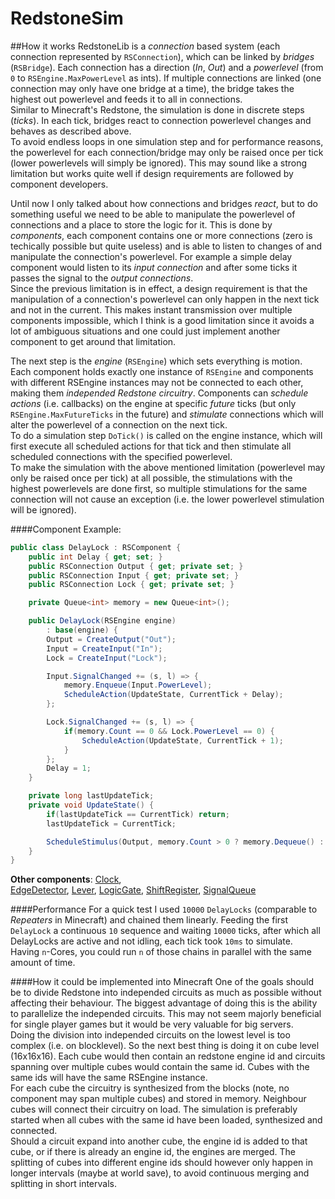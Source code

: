 RedstoneSim
===========

##How it works
RedstoneLib is a *connection* based system (each connection represented by ``RSConnection``), which can be linked by *bridges* (``RSBridge``). Each connection has a direction (*In*, *Out*) and a *powerlevel* (from ``0`` to ``RSEngine.MaxPowerLevel`` as ints). If multiple connections are linked (one connection may only have one bridge at a time), the bridge takes the highest out powerlevel and feeds it to all in connections.  
Similar to Minecraft's Redstone, the simulation is done in discrete steps (*ticks*). In each tick, bridges react to connection powerlevel changes and behaves as described above.  
To avoid endless loops in one simulation step and for performance reasons, the powerlevel for each connection/bridge may only be raised once per tick (lower powerlevels will simply be ignored). This may sound like a strong limitation but works quite well if design requirements are followed by component developers.

Until now I only talked about how connections and bridges *react*, but to do something useful we need to be able to manipulate the powerlevel of connections and a place to store the logic for it. This is done by *components*, each component contains one or more connections (zero is techically possible but quite useless) and is able to listen to changes of and manipulate the connection's powerlevel. For example a simple delay component would listen to its *input connection* and after some ticks it passes the signal to the *output connections*.  
Since the previous limitation is in effect, a design requirement is that the manipulation of a connection's powerlevel can only happen in the next tick and not in the current. This makes instant transmission over multiple components impossible, which I think is a good limitation since it avoids a lot of ambiguous situations and one could just implement another component to get around that limitation.

The next step is the *engine* (``RSEngine``) which sets everything is motion.  
Each component holds exactly one instance of ``RSEngine`` and components with different RSEngine instances may not be connected to each other, making them *independed Redstone circuitry*. Components can *schedule actions* (i.e. callbacks) on the engine at specific *future* ticks (but only ``RSEngine.MaxFutureTicks`` in the future) and *stimulate* connections which will alter the powerlevel of a connection on the next tick.  
To do a simulation step ``DoTick()`` is called on the engine instance, which will first execute all scheduled actions for that tick and then stimulate all scheduled connections with the specified powerlevel.  
To make the simulation with the above mentioned limitation (powerlevel may only be raised once per tick) at all possible, the stimulations with the highest powerlevels are done first, so multiple stimulations for the same connection will not cause an exception (i.e. the lower powerlevel stimulation will be ignored).

####Component Example:
```csharp
public class DelayLock : RSComponent {
	public int Delay { get; set; }
	public RSConnection Output { get; private set; }
	public RSConnection Input { get; private set; }
	public RSConnection Lock { get; private set; }

	private Queue<int> memory = new Queue<int>();

	public DelayLock(RSEngine engine)
		: base(engine) {
		Output = CreateOutput("Out");
		Input = CreateInput("In");
		Lock = CreateInput("Lock");

		Input.SignalChanged += (s, l) => {
			memory.Enqueue(Input.PowerLevel);
			ScheduleAction(UpdateState, CurrentTick + Delay);
		};

		Lock.SignalChanged += (s, l) => {
			if(memory.Count == 0 && Lock.PowerLevel == 0) {
				ScheduleAction(UpdateState, CurrentTick + 1);
			}
		};
		Delay = 1;
	}

	private long lastUpdateTick;
	private void UpdateState() {
		if(lastUpdateTick == CurrentTick) return;
		lastUpdateTick = CurrentTick;

		ScheduleStimulus(Output, memory.Count > 0 ? memory.Dequeue() : Input.PowerLevel);
	}
}
```
**Other components**:
[Clock](../blob/master/RedstoneLib/Components/Clock.cs),  
[EdgeDetector](../blob/master/RedstoneLib/Components/EdgeDetector.cs), 
[Lever](../blob/master/RedstoneLib/Components/Lever.cs), 
[LogicGate](../blob/master/RedstoneLib/Components/LogicGate.cs), 
[ShiftRegister](../blob/master/RedstoneLib/Components/ShiftRegister.cs), 
[SignalQueue](../blob/master/RedstoneLib/Components/SignalQueue.cs)

####Performance
For a quick test I used ``10000`` ``DelayLocks`` (comparable to *Repeaters* in Minecraft) and chained them linearly.
Feeding the first ``DelayLock`` a continuous ``10`` sequence and waiting ``10000`` ticks, after which all DelayLocks are active and not idling, each tick took ``10ms`` to simulate.  
Having ``n``-Cores, you could run ``n`` of those chains in parallel with the same amount of time.

####How it could be implemented into Minecraft
One of the goals should be to divide Redstone into independed circuits as much as possible without affecting their behaviour. The biggest advantage of doing this is the ability to parallelize the independed circuits. This may not seem majorly beneficial for single player games but it would be very valuable for big servers.  
Doing the division into independed circuits on the lowest level is too complex (i.e. on blocklevel). So the next best thing is doing it on cube level (16x16x16). Each cube would then contain an redstone engine id and circuits spanning over multiple cubes would contain the same id. Cubes with the same ids will have the same RSEngine instance.  
For each cube the circuitry is synthesized from the blocks (note, no component may span multiple cubes) and stored in memory. Neighbour cubes will connect their circuitry on load. The simulation is preferably started when all cubes with the same id have been loaded, synthesized and connected.  
Should a circuit expand into another cube, the engine id is added to that cube, or if there is already an engine id, the engines are merged. The splitting of cubes into different engine ids should however only happen in longer intervals (maybe at world save), to avoid continuous merging and splitting in short intervals.
